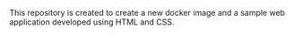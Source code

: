 This repository is created to create a new docker image and a sample web application developed using HTML and CSS.

